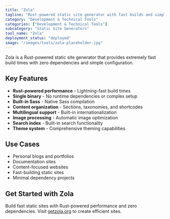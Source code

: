 ```yaml
---
title: "Zola"
tagline: "Rust-powered static site generator with fast builds and simple workflow"
category: "Development & Technical Tools"
categories: ["Development & Technical Tools"]
subcategory: "Static Site Generators"
tool_name: "Zola"
deployment_status: "deployed"
image: "/images/tools/zola-placeholder.jpg"
---
```

Zola is a Rust-powered static site generator that provides extremely fast build times with zero dependencies and simple configuration.

## Key Features

- **Rust-powered performance** - Lightning-fast build times
- **Single binary** - No runtime dependencies or complex setup
- **Built-in Sass** - Native Sass compilation
- **Content organization** - Sections, taxonomies, and shortcodes
- **Multilingual support** - Built-in internationalization
- **Image processing** - Automatic image optimization
- **Search index** - Built-in search functionality
- **Theme system** - Comprehensive theming capabilities

## Use Cases

- Personal blogs and portfolios
- Documentation sites
- Content-focused websites
- Fast-building static sites
- Minimal dependency projects

## Get Started with Zola

Build fast static sites with Rust-powered performance and zero dependencies. Visit [getzola.org](https://getzola.org) to create efficient sites.